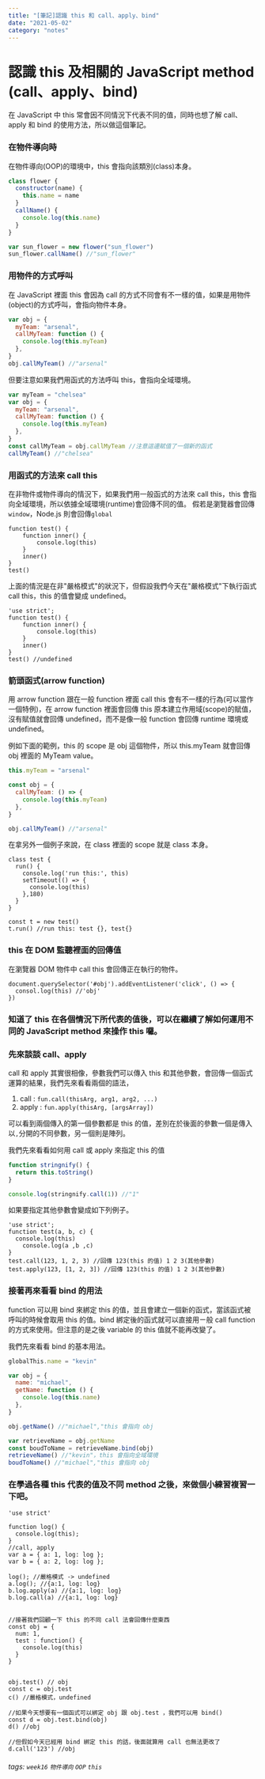 ```yaml
---
title: "[筆記]認識 this 和 call、apply、bind"
date: "2021-05-02"
category: "notes"
---
```


# 認識 this 及相關的 JavaScript method (call、apply、bind)

在 JavaScript 中 this 常會因不同情況下代表不同的值，同時也想了解 call、apply 和 bind 的使用方法，所以做這個筆記。

### 在物件導向時

在物件導向(OOP)的環境中，this 會指向該類別(class)本身。

```js
class flower {
  constructor(name) {
    this.name = name
  }
  callName() {
    console.log(this.name)
  }
}

var sun_flower = new flower("sun_flower")
sun_flower.callName() //"sun_flower"
```

### 用物件的方式呼叫

在 JavaScript 裡面 this 會因為 call 的方式不同會有不一樣的值，如果是用物件(object)的方式呼叫，會指向物件本身。

```js
var obj = {
  myTeam: "arsenal",
  callMyTeam: function () {
    console.log(this.myTeam)
  },
}
obj.callMyTeam() //"arsenal"
```

但要注意如果我們用函式的方法呼叫 this，會指向全域環境。

```js
var myTeam = "chelsea"
var obj = {
  myTeam: "arsenal",
  callMyTeam: function () {
    console.log(this.myTeam)
  },
}
const callMyTeam = obj.callMyTeam //注意這邊賦值了一個新的函式
callMyTeam() //"chelsea"
```

### 用函式的方法來 call this

在非物件或物件導向的情況下，如果我們用一般函式的方法來 call this，this 會指向全域環境，所以依據全域環境(runtime)會回傳不同的值。
假若是瀏覽器會回傳 `window`，Node.js 則會回傳`global`

```javascript=
function test() {
	function inner() {
		console.log(this)
	}
	inner()
}
test()
```

上面的情況是在非"嚴格模式"的狀況下，但假設我們今天在"嚴格模式"下執行函式 call this，this 的值會變成 undefined。

```javascript=
'use strict';
function test() {
	function inner() {
		console.log(this)
	}
	inner()
}
test() //undefined
```

### 箭頭函式(arrow function)

用 arrow function 跟在一般 function 裡面 call this 會有不一樣的行為(可以當作一個特例)，在 arrow function 裡面會回傳 this 原本建立作用域(scope)的賦值，沒有賦值就會回傳 undefined，而不是像一般 function 會回傳 runtime 環境或 undefined。

例如下面的範例，this 的 scope 是 obj 這個物件，所以 this.myTeam 就會回傳 obj 裡面的 MyTeam value。

```js
this.myTeam = "arsenal"

const obj = {
  callMyTeam: () => {
    console.log(this.myTeam)
  },
}

obj.callMyTeam() //"arsenal"
```

在拿另外一個例子來說，在 class 裡面的 scope 就是 class 本身。

```javascript=
class test {
  run() {
    console.log('run this:', this)
    setTimeout(() => {
      console.log(this)
    },180)
  }
}

const t = new test()
t.run() //run this: test {}, test{}
```

### this 在 DOM 監聽裡面的回傳值

在瀏覽器 DOM 物件中 call this 會回傳正在執行的物件。

```javascript=
document.querySelector('#obj').addEventListener('click', () => {
  consol.log(this) //'obj'
})
```

### 知道了 this 在各個情況下所代表的值後，可以在繼續了解如何運用不同的 JavaScript method 來操作 this 囉。

### 先來談談 call、apply

call 和 apply 其實很相像，參數我們可以傳入 this 和其他參數，會回傳一個函式運算的結果，我們先來看看兩個的語法，

1. call : `fun.call(thisArg, arg1, arg2, ...)`
2. apply : `fun.apply(thisArg, [argsArray])`

可以看到兩個傳入的第一個參數都是 this 的值，差別在於後面的參數一個是傳入以`,`分開的不同參數，另一個則是陣列。

我們先來看看如何用 call 或 apply 來指定 this 的值

```js
function stringnify() {
  return this.toString()
}

console.log(stringnify.call(1)) //"1"
```

如果要指定其他參數會變成如下列例子。

```javascript=
'use strict';
function test(a, b, c) {
  console.log(this)
	console.log(a ,b ,c)
}
test.call(123, 1, 2, 3) //回傳 123(this 的值) 1 2 3(其他參數)
test.apply(123, [1, 2, 3]) //回傳 123(this 的值) 1 2 3(其他參數)
```

### 接著再來看看 bind 的用法

function 可以用 bind 來綁定 this 的值，並且會建立一個新的函式，當該函式被呼叫的時候會取用 this 的值。bind 綁定後的函式就可以直接用ㄧ般 call function 的方式來使用。但注意的是之後 variable 的 this 值就不能再改變了。

我們先來看看 bind 的基本用法。

```js
globalThis.name = "kevin"

var obj = {
  name: "michael",
  getName: function () {
    console.log(this.name)
  },
}

obj.getName() //"michael","this 會指向 obj

var retrieveName = obj.getName
const boudToName = retrieveName.bind(obj)
retrieveName() //"kevin"，this 會指向全域環境
boudToName() //"michael","this 會指向 obj
```

### 在學過各種 this 代表的值及不同 method 之後，來做個小練習複習一下吧。

```javascript=
'use strict'

function log() {
  console.log(this);
}
//call, apply
var a = { a: 1, log: log };
var b = { a: 2, log: log };

log(); //嚴格模式 -> undefined
a.log(); //{a:1, log: log}
b.log.apply(a) //{a:1, log: log}
b.log.call(a) //{a:1, log: log}


//接著我們回顧一下 this 的不同 call 法會回傳什麼東西
const obj = {
  num: 1,
  test : function() {
    console.log(this)
  }
}


obj.test() // obj
const c = obj.test
c() //嚴格模式，undefined

//如果今天想要有一個函式可以綁定 obj 跟 obj.test ，我們可以用 bind()
const d = obj.test.bind(obj)
d() //obj

//但假如今天已經用 bind 綁定 this 的話，後面就算用 call 也無法更改了
d.call('123') //obj
```

###### tags: `week16` `物件導向` `OOP` `this`
